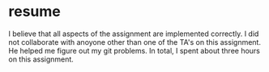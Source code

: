 # resume
I believe that all aspects of the assignment are implemented correctly.
I did not collaborate with anoyone other than one of the TA's on this 
assignment. He helped me figure out my git problems. In total, I spent 
about three hours on this assignment. 